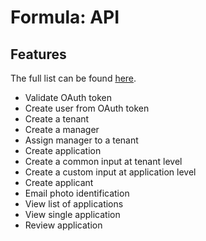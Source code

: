 # Formula: API

## Features

The full list can be found [here](https://github.com/aaronsisler/applications.formula.docs/blob/main/docs/features.md#api).

- Validate OAuth token
- Create user from OAuth token
- Create a tenant
- Create a manager
- Assign manager to a tenant
- Create application
- Create a common input at tenant level
- Create a custom input at application level
- Create applicant
- Email photo identification
- View list of applications
- View single application
- Review application
